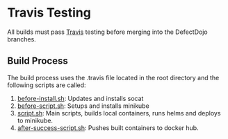 # Travis Testing

All builds must pass
[Travis](https://travis-ci.org/DefectDojo/django-DefectDojo) testing before
merging into the DefectDojo branches.

## Build Process
The build process uses the .travis file located in the root directory and the
following scripts are called:

1. [before-install.sh](before-install.sh): Updates and installs socat
2. [before-script.sh](before-script.sh): Setups and installs minikube
3. [script.sh](script.sh): Main scripts, builds local containers, runs helms and
deploys to minikube.
4. [after-success-script.sh](after-success-script.sh): Pushes built containers
to docker hub.
